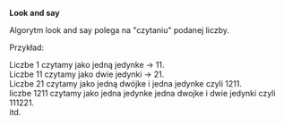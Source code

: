 **Look and say**

Algorytm look and say polega na "czytaniu" podanej liczby.  

Przykład:  

Liczbe 1 czytamy jako jedną jedynke -> 11.  
Liczbe 11 czytamy jako dwie jedynki -> 21.  
Liczbe 21 czytamy jako jedną dwójke i jedna jedynke czyli 1211.  
liczbe 1211 czytamy jako jedna jedynke jedna dwojke i dwie jedynki czyli 111221.    
itd.